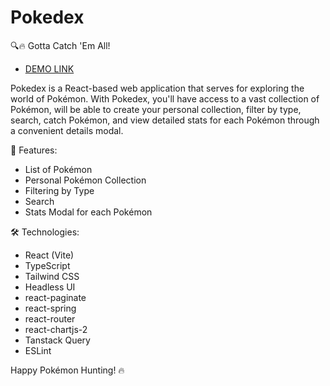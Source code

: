 # Pokedex

🔍🔥 Gotta Catch 'Em All!

- [DEMO LINK](https://natalia-ponomarenko.github.io/pokedex)

Pokedex is a React-based web application that serves for exploring the world of Pokémon. With Pokedex, you'll have access to a vast collection of Pokémon, will be able to create your personal collection, filter by type, search, catch Pokémon, and view detailed stats for each Pokémon through a convenient details modal.

🌟 Features:
- List of Pokémon
- Personal Pokémon Collection
- Filtering by Type
- Search
- Stats Modal for each Pokémon

🛠️ Technologies:
- React (Vite)
- TypeScript
- Tailwind CSS
- Headless UI
- react-paginate
- react-spring
- react-router
- react-chartjs-2
- Tanstack Query
- ESLint

Happy Pokémon Hunting! 🔥

